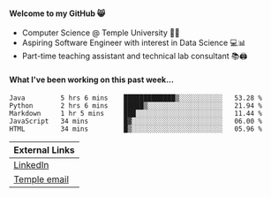 #### Welcome to my GitHub 😸
  * Computer Science @ Temple University 🍒🦉
  * Aspiring Software Engineer with interest in Data Science 💻📊
  * Part-time teaching assistant and technical lab consultant 📚🖨️

#### What I've been working on this past week...
<!--START_SECTION:waka-->
```text
Java         5 hrs 6 mins    █████████████▒░░░░░░░░░░░   53.28 % 
Python       2 hrs 6 mins    █████▒░░░░░░░░░░░░░░░░░░░   21.94 % 
Markdown     1 hr 5 mins     ███░░░░░░░░░░░░░░░░░░░░░░   11.44 % 
JavaScript   34 mins         █▓░░░░░░░░░░░░░░░░░░░░░░░   06.00 % 
HTML         34 mins         █▒░░░░░░░░░░░░░░░░░░░░░░░   05.96 % 
```
<!--END_SECTION:waka-->

| External Links | 
| -------------- | 
| [LinkedIn](https://linkedin.com/in/shullender) |
| [Temple email](mailto:stephull@temple.edu) |
